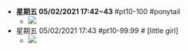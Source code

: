 - __星期五 05/02/2021 17:42~43__ #pt10-100 #ponytail
    - ![](https://firebasestorage.googleapis.com/v0/b/firescript-577a2.appspot.com/o/imgs%2Fapp%2FXELiu-NovaKG%2FUiHQQEWH8U.png?alt=media&token=81145ff5-d361-46b7-ad9d-53a8f87a32f2)
- 星期五 05/02/2021 17:43 #pt10-99.99 # [little girl]
    - ![](https://firebasestorage.googleapis.com/v0/b/firescript-577a2.appspot.com/o/imgs%2Fapp%2FXELiu-NovaKG%2FbmvTo8vQbR.png?alt=media&token=ac399905-b6a3-428b-9b6a-0fe4ed0882e8)
